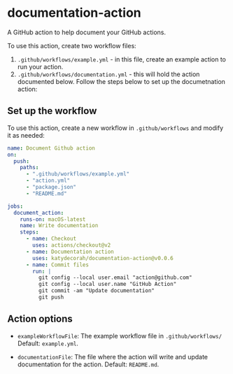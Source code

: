# documentation-action

A GitHub action to help document your GitHub actions.

To use this action, create two workflow files:

1. `.github/workflows/example.yml` - in this file, create an example action to run your action.
2. `.github/workflows/documentation.yml` - this will hold the action documented below. Follow the steps below to set up the documetnation action:

<!-- START GENERATED DOCUMENTATION -->

## Set up the workflow

To use this action, create a new workflow in `.github/workflows` and modify it as needed:

```yml
name: Document Github action
on:
  push:
    paths:
      - ".github/workflows/example.yml"
      - "action.yml"
      - "package.json"
      - "README.md"

jobs:
  document_action:
    runs-on: macOS-latest
    name: Write documentation
    steps:
      - name: Checkout
        uses: actions/checkout@v2
      - name: Documentation action
        uses: katydecorah/documentation-action@v0.0.6
      - name: Commit files
        run: |
          git config --local user.email "action@github.com"
          git config --local user.name "GitHub Action"
          git commit -am "Update documentation"
          git push

```

## Action options

- `exampleWorkflowFile`: The example workflow file in `.github/workflows/` Default: `example.yml`.

- `documentationFile`: The file where the action will write and update documentation for the action. Default: `README.md`.

<!-- END GENERATED DOCUMENTATION -->
